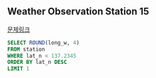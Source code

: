 ## Weather Observation Station 15

[문제링크](https://www.hackerrank.com/challenges/weather-observation-station-15)  
```sql
SELECT ROUND(long_w, 4)
FROM station
WHERE lat_n < 137.2345
ORDER BY lat_n DESC
LIMIT 1
```
